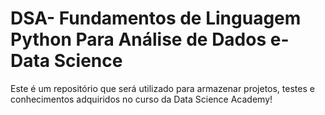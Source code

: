 # DSA- Fundamentos de Linguagem Python Para Análise de Dados e-Data Science
Este é um repositório que será utilizado para armazenar projetos, testes e conhecimentos adquiridos no curso da Data Science Academy!

